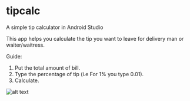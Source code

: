 # tipcalc
A simple tip calculator in Android Studio

This app helps you calculate the tip you want to leave for delivery man or waiter/waitress.

Guide:

1. Put the total amount of bill.
2. Type the percentage of tip (i.e For 1% you type 0.01).
3. Calculate.

![alt text](https://i.imgur.com/Z5V7mLL.png)
